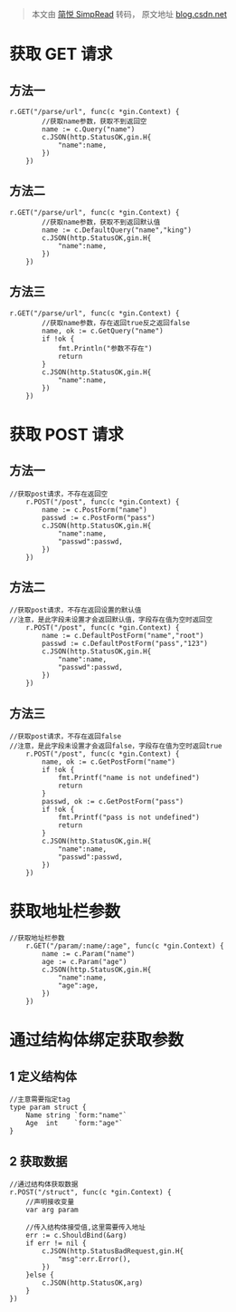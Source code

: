 > 本文由 [简悦 SimpRead](http://ksria.com/simpread/) 转码， 原文地址 [blog.csdn.net](https://blog.csdn.net/weixin_44540711/article/details/105131504)

获取 GET 请求
=========

方法一
---

```
r.GET("/parse/url", func(c *gin.Context) {
		//获取name参数，获取不到返回空
		name := c.Query("name")
		c.JSON(http.StatusOK,gin.H{
			"name":name,
		})
	})

```

方法二
---

```
r.GET("/parse/url", func(c *gin.Context) {
		//获取name参数，获取不到返回默认值
		name := c.DefaultQuery("name","king")
		c.JSON(http.StatusOK,gin.H{
			"name":name,
		})
	})

```

方法三
---

```
r.GET("/parse/url", func(c *gin.Context) {
		//获取name参数，存在返回true反之返回false
		name, ok := c.GetQuery("name")
		if !ok {
			fmt.Println("参数不存在")
			return
		}
		c.JSON(http.StatusOK,gin.H{
			"name":name,
		})
	})

```

获取 POST 请求
==========

方法一
---

```
//获取post请求，不存在返回空
	r.POST("/post", func(c *gin.Context) {
		name := c.PostForm("name")
		passwd := c.PostForm("pass")
		c.JSON(http.StatusOK,gin.H{
			"name":name,
			"passwd":passwd,
		})
	})

```

方法二
---

```
//获取post请求，不存在返回设置的默认值
//注意，是此字段未设置才会返回默认值，字段存在值为空时返回空
	r.POST("/post", func(c *gin.Context) {
		name := c.DefaultPostForm("name","root")
		passwd := c.DefaultPostForm("pass","123")
		c.JSON(http.StatusOK,gin.H{
			"name":name,
			"passwd":passwd,
		})
	})

```

方法三
---

```
//获取post请求，不存在返回false
//注意，是此字段未设置才会返回false，字段存在值为空时返回true
	r.POST("/post", func(c *gin.Context) {
		name, ok := c.GetPostForm("name")
		if !ok {
			fmt.Printf("name is not undefined")
			return
		}
		passwd, ok := c.GetPostForm("pass")
		if !ok {
			fmt.Printf("pass is not undefined")
			return
		}
		c.JSON(http.StatusOK,gin.H{
			"name":name,
			"passwd":passwd,
		})
	})

```

获取地址栏参数
=======

```
//获取地址栏参数
	r.GET("/param/:name/:age", func(c *gin.Context) {
		name := c.Param("name")
		age := c.Param("age")
		c.JSON(http.StatusOK,gin.H{
			"name":name,
			"age":age,
		})
	})

```

通过结构体绑定获取参数
===========

1 定义结构体
-------

```
//主意需要指定tag
type param struct {
	Name string `form:"name"`
	Age  int    `form:"age"`
}

```

2 获取数据
------

```
//通过结构体获取数据
r.POST("/struct", func(c *gin.Context) {
	//声明接收变量
	var arg param

	//传入结构体接受值,这里需要传入地址
	err := c.ShouldBind(&arg)
	if err != nil {
		c.JSON(http.StatusBadRequest,gin.H{
			"msg":err.Error(),
		})
	}else {
		c.JSON(http.StatusOK,arg)
	}
})

```